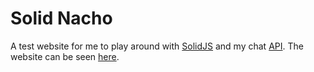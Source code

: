 # Solid Nacho

A test website for me to play around with [SolidJS](https://www.solidjs.com/) and my chat [API](https://chat.johannes-jahn.com/api).
The website can be seen [here](https://solid-nacho.johannes-jahn.com/).
